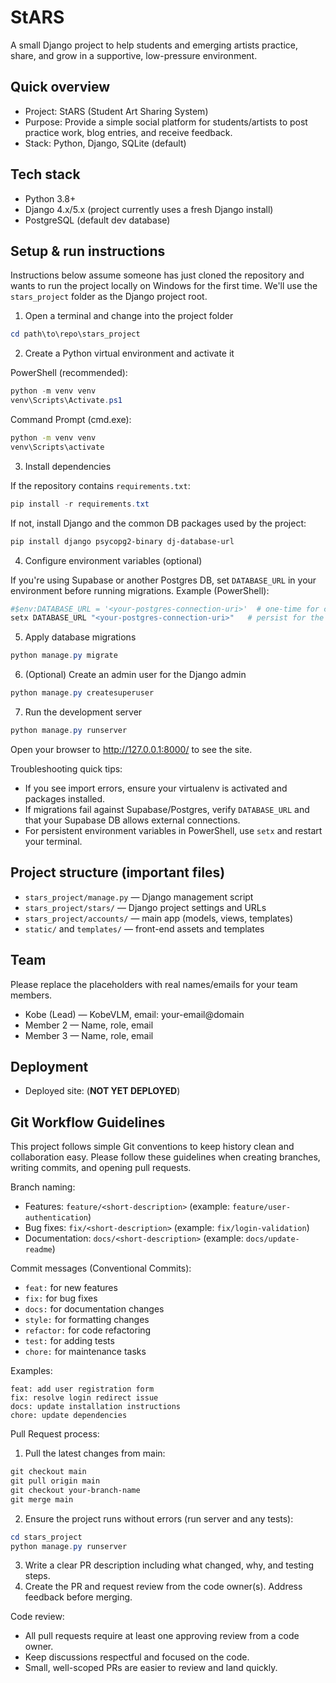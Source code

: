# StARS

A small Django project to help students and emerging artists practice, share, and grow in a supportive, low-pressure environment.

## Quick overview

- Project: StARS (Student Art Sharing System)
- Purpose: Provide a simple social platform for students/artists to post practice work, blog entries, and receive feedback.
- Stack: Python, Django, SQLite (default)

## Tech stack

- Python 3.8+
- Django 4.x/5.x (project currently uses a fresh Django install)
- PostgreSQL (default dev database)

## Setup & run instructions

Instructions below assume someone has just cloned the repository and wants to run the project locally on Windows for the first time. We'll use the `stars_project` folder as the Django project root.

1. Open a terminal and change into the project folder

```powershell
cd path\to\repo\stars_project
```

2. Create a Python virtual environment and activate it

PowerShell (recommended):

```powershell
python -m venv venv
venv\Scripts\Activate.ps1
```

Command Prompt (cmd.exe):

```cmd
python -m venv venv
venv\Scripts\activate
```

3. Install dependencies

If the repository contains `requirements.txt`:

```powershell
pip install -r requirements.txt
```

If not, install Django and the common DB packages used by the project:

```powershell
pip install django psycopg2-binary dj-database-url
```

4. Configure environment variables (optional)

If you're using Supabase or another Postgres DB, set `DATABASE_URL` in your environment before running migrations. Example (PowerShell):

```powershell
#$env:DATABASE_URL = '<your-postgres-connection-uri>'  # one-time for current session
setx DATABASE_URL "<your-postgres-connection-uri>"   # persist for the user (new shells)
```

5. Apply database migrations

```powershell
python manage.py migrate
```

6. (Optional) Create an admin user for the Django admin

```powershell
python manage.py createsuperuser
```

7. Run the development server

```powershell
python manage.py runserver
```

Open your browser to http://127.0.0.1:8000/ to see the site.

Troubleshooting quick tips:

- If you see import errors, ensure your virtualenv is activated and packages installed.
- If migrations fail against Supabase/Postgres, verify `DATABASE_URL` and that your Supabase DB allows external connections.
- For persistent environment variables in PowerShell, use `setx` and restart your terminal.

## Project structure (important files)

- `stars_project/manage.py` — Django management script
- `stars_project/stars/` — Django project settings and URLs
- `stars_project/accounts/` — main app (models, views, templates)
- `static/` and `templates/` — front-end assets and templates

## Team

Please replace the placeholders with real names/emails for your team members.

- Kobe (Lead) — KobeVLM, email: your-email@domain
- Member 2 — Name, role, email
- Member 3 — Name, role, email

## Deployment

- Deployed site: (**NOT YET DEPLOYED**)

## Git Workflow Guidelines

This project follows simple Git conventions to keep history clean and collaboration easy. Please follow these guidelines when creating branches, writing commits, and opening pull requests.

Branch naming:

- Features: `feature/<short-description>` (example: `feature/user-authentication`)
- Bug fixes: `fix/<short-description>` (example: `fix/login-validation`)
- Documentation: `docs/<short-description>` (example: `docs/update-readme`)

Commit messages (Conventional Commits):

- `feat:` for new features
- `fix:` for bug fixes
- `docs:` for documentation changes
- `style:` for formatting changes
- `refactor:` for code refactoring
- `test:` for adding tests
- `chore:` for maintenance tasks

Examples:

```
feat: add user registration form
fix: resolve login redirect issue
docs: update installation instructions
chore: update dependencies
```

Pull Request process:

1. Pull the latest changes from main:

```powershell
git checkout main
git pull origin main
git checkout your-branch-name
git merge main
```

2. Ensure the project runs without errors (run server and any tests):

```powershell
cd stars_project
python manage.py runserver
```

3. Write a clear PR description including what changed, why, and testing steps.
4. Create the PR and request review from the code owner(s). Address feedback before merging.

Code review:

- All pull requests require at least one approving review from a code owner.
- Keep discussions respectful and focused on the code.
- Small, well-scoped PRs are easier to review and land quickly.
